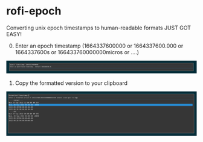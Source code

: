 # rofi-epoch

Converting unix epoch timestamps to human-readable formats JUST GOT EASY!

0. Enter an epoch timestamp (1664337600000 or 1664337600.000 or 1664337600s or 166433760000000micros or ....)

![step 0](/screenshot_0.png?raw=true)

1. Copy the formatted version to your clipboard

![step 1](/screenshot_1.png?raw=true)
